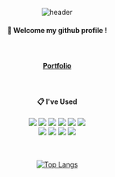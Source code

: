 <div align='center'>

![header](https://capsule-render.vercel.app/api?type=waving&color=887ECB&height=150&section=header&text=Welecome!&fontColor=e6e6e6&fontSize=40&animation=fadeIn&fontAlignY=45)

####  :wave: Welcome my github profile !

<br/>

#### [Portfolio](https://portfolio-bin8727.vercel.app/)
<br/>

####  :clipboard: I've Used 

<img src="https://img.shields.io/badge/JAVASCRIPT-F7DF1E?style=for-the-badge&logo=javascript&logoColor=white"/>
<img src="https://img.shields.io/badge/TYPESCRIPT-3178C6?style=for-the-badge&logo=typescript&logoColor=white"/>
<img src="https://img.shields.io/badge/REACT-61DAFB?style=for-the-badge&logo=react&logoColor=white"/>
<img src="https://img.shields.io/badge/REDUX-764ABC?style=for-the-badge&logo=redux&logoColor=white"/>
<img src="https://img.shields.io/badge/SVELTE-FF3E00?style=for-the-badge&logo=svelte&logoColor=white"/>
<img src="https://img.shields.io/badge/NEXT-000000?style=for-the-badge&logo=next.js&logoColor=white"/>

<br/>

<img src="https://img.shields.io/badge/HTML-E34F26?style=for-the-badge&logo=html5&logoColor=white"/>
<img src="https://img.shields.io/badge/CSS-1572B6?style=for-the-badge&logo=css3&logoColor=white"/>
<img src="https://img.shields.io/badge/SASS-CC6699?style=for-the-badge&logo=sass&logoColor=white"/>
<img src="https://img.shields.io/badge/STYLED COMPONENTS-DB7093?style=for-the-badge&logo=styled-components&logoColor=white"/>

<br/>
<br/>
<br/>
  
[![Top Langs](https://github-readme-stats.vercel.app/api/top-langs/?username=bin8727&layout=compact)](https://github.com/anuraghazra/github-readme-stats)


</div>

